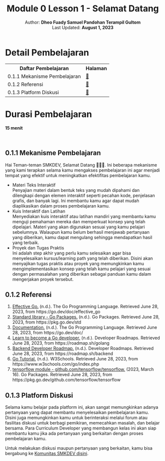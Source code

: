 
<div align="center">
    <h1>Module 0 Lesson 1 - Selamat Datang</h1>
    Author: <b>Dheo Fuady Samuel Pandohan Terampil Gultom</b>
    <br>
    Last Updated: <b>August 1, 2023</b>
</div>
<br>
<h1>Detail Pembelajaran</h1>
<table>
    <tr>
        <th>Daftar Pembelajaran</th>
        <th>Halaman</th>
    </tr>
    <tr>
        <td>0.1.1 Mekanisme Pembelajaran</td>
        <td><a href="#011-mekanisme-pembelajaran">🔽</a></td>
    </tr>
    <tr>
        <td>0.1.2 Referensi</td>
        <td><a href="#012-referensi">🔽</a></td>
    </tr>
    <tr>
        <td>0.1.3 Platform Diskusi</td>
        <td><a href="#013-platform-diskusi">🔽</a></td>
    </tr>
</table>


<h1>Durasi Pembelajaran</h1>
<p><strong>15 menit</strong></p>

<br>

<h2 id="011-mekanisme-pembelajaran">0.1.1 Mekanisme Pembelajaran</h2>
<p>Hai Teman-teman SMKDEV, Selamat Datang 🙌🙌🙌. Ini beberapa mekanisme yang kami terapkan selama kamu mengakses pembelajaran ini agar menjadi tempat yang efektif untuk meningkatkan efektifitas pembelajaran kamu.</p>
<ul>
    <li>Materi Teks Interaktif<br>
        Penyajian materi dalam bentuk teks yang mudah dipahami dan dilengkapi dengan elemen interaktif seperti pecahan kode, penjelasan grafis, dan banyak lagi. Ini membantu kamu agar dapat mudah diaplikasikan dalam proses pembelajaran kamu.</li>
    <li>Kuis Interaktif dan Latihan<br>
        Menyediakan kuis interaktif atau latihan mandiri yang membantu kamu menguji pemahaman mereka dan memperkuat konsep yang telah dipelajari. Materi yang akan digunakan sesuai yang kamu pelajari sebelumnya. Walaupun kamu belum berhasil menjawab pertanyaan yang diberikan, kamu dapat mengulang sehingga mendapatkan hasil yang terbaik.</li>
    <li>Proyek dan Tugas Praktis<br>
        Ini adalah step akhir yang perlu kamu selesaikan agar bisa menyelesaikan kursus/learning path yang telah diberikan. Disini akan menyajikan tugas praktis atau proyek yang memungkinkan kamu mengimplementasikan konsep yang telah kamu pelajari yang sesuai dengan permasalahan yang diberikan sebagai panduan kamu dalam mengerjakan proyek tersebut.</li>
</ul>

<h2 id="012-referensi">0.1.2 Referensi</h2>
<ol>
    <li><a href="https://go.dev/doc/effective_go">Effective Go.</a> (n.d.). The Go Programming Language. Retrieved June 28, 2023, from https://go.dev/doc/effective_go</li>
    <li><a href="https://pkg.go.dev/std">Standard library - Go Packages.</a> (n.d.). Go Packages. Retrieved June 28, 2023, from https://pkg.go.dev/std</li>
    <li><a href="https://go.dev/doc/">Documentation.</a> (n.d.). The Go Programming Language. Retrieved June 28, 2023, from https://go.dev/doc/</li>
    <li><a href="https://roadmap.sh/golang">Learn to become a Go developer.</a> (n.d.). Developer Roadmaps. Retrieved June 28, 2023, from https://roadmap.sh/golang</li>
    <li><a href="https://roadmap.sh/backend">Backend Developer Roadmap.</a> (n.d.). Developer Roadmaps. Retrieved June 28, 2023, from https://roadmap.sh/backend</li>
    <li><a href="https://www.w3schools.com/go/index.php">Go Tutorial.</a> (n.d.). W3Schools. Retrieved June 28, 2023, from https://www.w3schools.com/go/index.php</li>
    <li><a href="https://pkg.go.dev/github.com/tensorflow/tensorflow">tensorflow module - github.com/tensorflow/tensorflow.</a> (2023, March 16). Go Packages. Retrieved June 28, 2023, from https://pkg.go.dev/github.com/tensorflow/tensorflow</li>
</ol>

<h2 id="013-platform-diskusi">0.1.3 Platform Diskusi</h2>
<p>Selama kamu belajar pada platform ini, akan sangat memungkinkan adanya pertanyaan yang dapat membantu menyelesaikan pembelajaran kamu. Disini juga memungkinkan kamu untuk berinteraksi melalui forum atau fasilitas diskusi untuk berbagi pemikiran, memecahkan masalah, dan belajar bersama. Para Curriculum Developer yang membangun kelas ini akan siap membantu kamu jika ada pertanyaan yang berkaitan dengan proses pembelajaran kamu.</p>
<p>Untuk melakukan diskusi maupun pertanyaan yang berkaitan, kamu bisa bergabung ke <a href="https://chat.whatsapp.com/D5gVS4FbxSc2ij1zbZVxAV">Komunitas SMKDEV disini</a>.</p>
</div>
